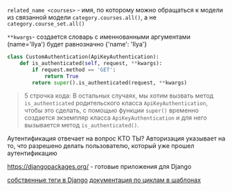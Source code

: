 `related_name <courses>` - имя, по которому можно обращаться к модели из связанной модели `category.courses.all()`, а не `category.course_set.all()`


`**kwargs`- создается словарь с именнованными аргументами (name='Ilya') будет равнозначно {'name': 'Ilya'}

```Python
class CustomAuthentication(ApiKeyAuthentication):
	def is_authenticated(self, request, **kwargs):
		if request.method == 'GET':
			return True
		return super().is_authenticated(request, **kwargs)
```
>5 строчка кода: 
>В остальных случаях, мы хотим вызвать метод `is_authenticated` родительского класса `ApiKeyAuthentication`, чтобы это сделать, с помощью функции `super()` временно создается экземпляр класса `ApiKeyAuthentication` и для него вызывается метод `is_authenticated()`.

Аутентификация отвечает на вопрос КТО ТЫ?
Авторизация указывает на то, что разрешено делать пользователю, который уже прошел аутентификацию


https://djangopackages.org/ - готовые приложения для Django

[собственные теги в Django](https://docs.djangoproject.com/en/3.2/ref/templates/builtins/#ref-templates-builtins-tags )
[документация по циклам в шаблонах](https://docs.djangoproject.com/en/3.2/ref/templates/builtins/#for)

